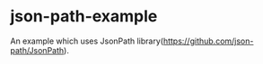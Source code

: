# json-path-example

An example which uses JsonPath library(https://github.com/json-path/JsonPath).
